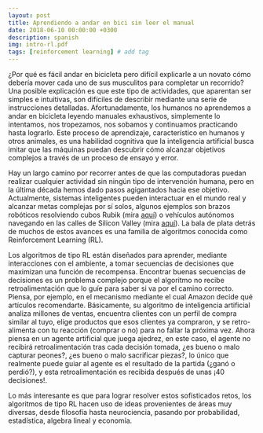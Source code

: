 ```yaml
---
layout: post
title: Aprendiendo a andar en bici sin leer el manual
date: 2018-06-10 00:00:00 +0300
description: spanish
img: intro-rl.pdf
tags: [reinforcement learning] # add tag
---
```

¿Por qué es fácil andar en bicicleta pero difícil explicarle a un novato cómo debería mover cada uno de sus musculitos para completar un recorrido? Una posible explicación es que este tipo de actividades, que aparentan ser simples e intuitivas, son difíciles de describir mediante una serie de instrucciones detalladas. Afortunadamente, los humanos no aprendemos a andar en bicicleta leyendo manuales exhaustivos, simplemente lo intentamos, nos tropezamos, nos sobamos y continuamos practicando hasta lograrlo. Este proceso de aprendizaje, característico en humanos y otros animales, es una habilidad cognitiva que la inteligencia artificial busca imitar que las máquinas puedan descubrir cómo alcanzar objetivos complejos a través de un proceso de ensayo y error.

Hay un largo camino por recorrer antes de que las computadoras puedan realizar cualquier actividad sin ningún tipo de intervención humana, pero en la última década hemos dado pasos agigantados hacia ese objetivo. Actualmente, sistemas inteligentes pueden interactuar en el mundo real y alcanzar metas complejas por sí solos, algunos ejemplos son brazos robóticos resolviendo cubos Rubik (mira [aquí](https://openai.com/blog/learning-dexterity/)) o vehículos autónomos navegando en las calles de Silicon Valley (mira [aquí](https://waymo.com/)). La bala de plata detrás de muchos de estos avances es una familia de algoritmos conocida como Reinforcement Learning (RL).

Los algoritmos de tipo RL están diseñados para aprender, mediante interacciones con el ambiente, a tomar secuencias de decisiones que maximizan una función de recompensa. Encontrar buenas secuencias de decisiones es un problema complejo porque el algoritmo no recibe retroalimentación que lo guíe para saber si va por el camino correcto. Piensa, por ejemplo, en el mecanismo mediante el cual Amazon decide qué artículos recomendarte. Básicamente, su algoritmo de inteligencia artificial analiza millones de ventas, encuentra clientes con un perfil de compra similar al tuyo, elige productos que esos clientes ya compraron, y se retro-alimenta con tu reacción (comprar o no) para no fallar la próxima vez. Ahora piensa en un agente artificial que juega ajedrez, en este caso, el agente no recibirá retroalimentación tras cada decisión tomada, ¿es bueno o malo capturar peones?, ¿es bueno o malo sacrificar piezas?, lo único que realmente puede guiar al agente es el resultado de la partida (¿ganó o perdió?), y esta retroalimentación es recibida después de unas ¡40 decisiones!.

Lo más interesante es que para lograr resolver estos sofisticados retos, los algoritmos de tipo RL hacen uso de ideas provenientes de áreas muy diversas, desde filosofía hasta neurociencia, pasando por probabilidad, estadística, algebra lineal y economía.